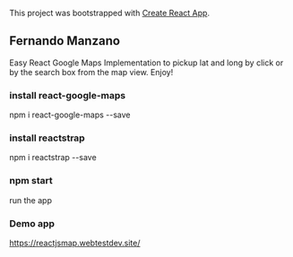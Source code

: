 This project was bootstrapped with [Create React App](https://github.com/facebook/create-react-app).

## Fernando Manzano
Easy React Google Maps Implementation to pickup lat and long by click or by the search box from the map view. Enjoy!

### install react-google-maps
npm i react-google-maps --save

### install reactstrap
npm i reactstrap --save


### npm start
run the app

### Demo app
https://reactjsmap.webtestdev.site/